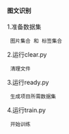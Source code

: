 #### 图文识别

1.准备数据集

```
 图片集合 和 标签集合
```

2.运行clear.py

```
 清理文件
```

3.运行ready.py

```
 生成项目所需数据集
```

4.运行train.py

```
 开始训练
```